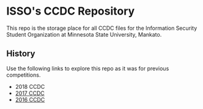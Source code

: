 # ISSO's CCDC Repository

This repo is the storage place for all CCDC files for the Information Security Student Organization at Minnesota State University, Mankato. 

## History

Use the following links to explore this repo as it was for previous competitions.

* 2018 CCDC
* [2017 CCDC](#)
* [2016 CCDC](#)